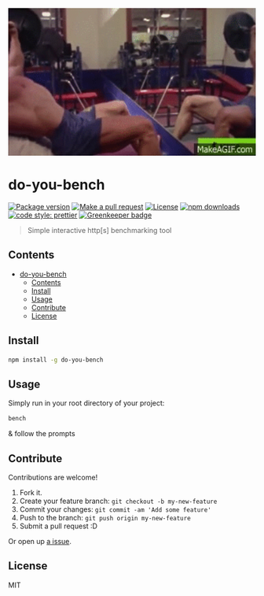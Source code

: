 <div align="center">
	<img src="assets/arnold.gif" alt="Compression" height="300px">
</div>

# do-you-bench

[![Package version](https://img.shields.io/npm/v/do-you-bench.svg?style=flat-square)](https://npmjs.org/package/do-you-bench)
[![Make a pull request](https://img.shields.io/badge/PRs-welcome-brightgreen.svg?style=flat-square)](http://makeapullrequest.com)
[![License](https://img.shields.io/npm/l/do-you-bench.svg?style=flat-square)](https://github.com/pedreviljoen/do-you-bench/blob/master/LICENSE) 
[![npm downloads](https://img.shields.io/npm/dm/do-you-bench.svg?style=flat-square)](https://npmjs.org/package/do-you-bench)
[![code style: prettier](https://img.shields.io/badge/code_style-prettier-ff69b4.svg?style=flat-square)](https://github.com/prettier/prettier)
[![Greenkeeper badge](https://badges.greenkeeper.io/pedreviljoen/do-you-bench.svg)](https://greenkeeper.io/)

> Simple interactive http[s] benchmarking tool

## Contents

- [do-you-bench](#do-you-bench)
  - [Contents](#contents)
  - [Install](#install)
  - [Usage](#usage)
  - [Contribute](#contribute)
  - [License](#license)

## Install

```sh
npm install -g do-you-bench
```

## Usage

Simply run in your root directory of your project:

```sh
bench
```

& follow the prompts


## Contribute

Contributions are welcome!

1. Fork it.
2. Create your feature branch: `git checkout -b my-new-feature`
3. Commit your changes: `git commit -am 'Add some feature'`
4. Push to the branch: `git push origin my-new-feature`
5. Submit a pull request :D

Or open up [a issue](https://github.com/pedreviljoen/do-you-bench/issues).

## License

MIT